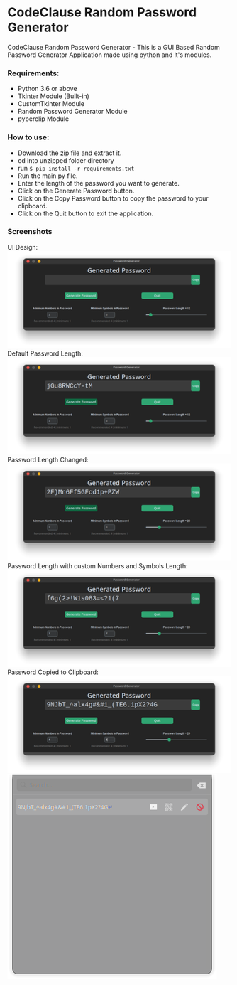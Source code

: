 # CodeClause Random Password Generator

CodeClause Random Password Generator - This is a GUI Based Random Password Generator Application made using python and it's modules.

### Requirements:
- Python 3.6 or above
- Tkinter Module (Built-in)
- CustomTkinter Module
- Random Password Generator Module
- pyperclip Module

### How to use:
- Download the zip file and extract it.
- cd into unzipped folder directory
- run ```$ pip install -r requirements.txt```
- Run the main.py file.
- Enter the length of the password you want to generate.
- Click on the Generate Password button.
- Click on the Copy Password button to copy the password to your clipboard.
- Click on the Quit button to exit the application.

### Screenshots
UI Design:
![Screenshot 1](screenshots/1.png)
Default Password Length:
![Screenshot 2](screenshots/2.png)
Password Length Changed:
![Screenshot 3](screenshots/3.png)
Password Length with custom Numbers and Symbols Length:
![Screenshot 4](screenshots/4.png)
Password Copied to Clipboard:
![Screenshot C2](screenshots/C2.png)
![Screenshot C1](screenshots/C1.png)
